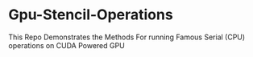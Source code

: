 # Gpu-Stencil-Operations
This Repo Demonstrates the Methods For running Famous Serial (CPU) operations on CUDA Powered GPU
